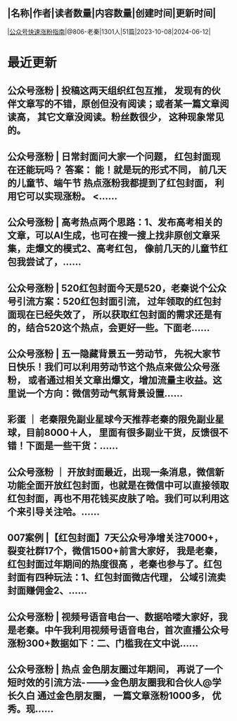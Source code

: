 |名称|作者|读者数量|内容数量|创建时间|更新时间|
---
|[公众号快速涨粉指南](https://xiaobot.net/p/gzhzq?refer=0b133df9-27dc-423b-8101-639049001c13)|@806-老秦|1301人|51篇|2023-10-08|2024-06-12|

# 最近更新
## 公众号涨粉 | 投稿这两天组织红包互推， 发现有的伙伴文章写的不错，原创但没有阅读；或者某一篇文章阅读高， 其它文章没阅读。粉丝数很少， 这种现象常见的。
## 公众号涨粉 | 日常封面问大家一个问题， 红包封面现在还能玩吗？ 答案： 能！就是玩的形式不同， 前几天的儿童节、端午节 热点涨粉我都提到了红包封面， 利用它可以实现涨粉。 <......
## 公众号涨粉 | 高考热点两个思路：1、发布高考相关的文章，可以AI生成，也可在搜一搜上找非原创文章采集，走爆文的模式2、高考红包， 像前几天的儿童节红包我尝试了，......
## 公众号涨粉 | 520红包封面今天是520，老秦说个公众号引流方案：520红包封面引流， 过年领取的红包封面现在已经失效了， 所以获取红包封面的需求还是有的，结合520这个热点，会更好一些。下面老......
## 公众号涨粉 | 五一隐藏背景五一劳动节， 先祝大家节日快乐！我们可以利用劳动节这个热点来做公众号涨粉， 或者通过相关文章出爆文，增加流量主收益。这里说一个方向：微信劳动气氛背景设置......
## 彩蛋 ｜ 老秦限免副业星球今天推荐老秦的限免副业星球，目前8000＋人， 里面有很多副业干货，反馈很不错！下面是一些干货：......
## 公众号涨粉 ｜ 开放封面最近，出现一条消息，微信新功能全面开放红包封面，也就是在微信中可以直接领取红包封面，再也不用花钱买皮肤了哈。我们可以利用这个来引导关注哈。......
## 007案例 |【红包封面】7天公众号净增关注7000+，裂变社群17个，微信1500+前言大家好， 我是老秦， 红包封面过年期间的热度很高 ，老秦也参与了。红包封面有四种玩法：1、红包封面微店代理， 公域引流卖封面赚佣金2、......
## 公众号涨粉 | 视频号语音电台一、数据哈喽大家好，我是老秦。中午我利用视频号语音电台，首次直播公众号涨粉300+数据如下：二、门槛我在文中说......
## 公众号涨粉 | 热点 金色朋友圈过年期间， 再说了一个短时效的引流方法---->金色朋友圈我和合伙人@学长久白 通过金色朋友圈， 一篇文章涨粉1000多， 优秀。现......

